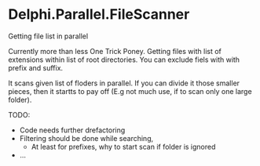 # Delphi.Parallel.FileScanner
Getting file list in parallel

Currently more than less One Trick Poney. Getting files with list of extensions within list of root directories. You can exclude fiels with with prefix and suffix.

It scans given list of floders in parallel. If you can divide it those smaller pieces, then it startts to pay off (E.g not much use, if to scan only one large folder). 

TODO:
  - Code needs further drefactoring
  - Filtering should be done while searching,
    - At least for prefixes, why to start scan if folder is ignored
  - ...
